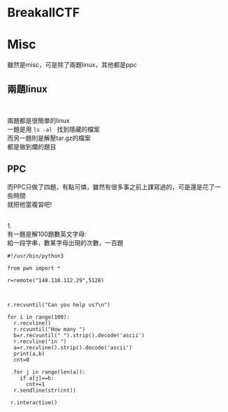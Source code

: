 <br />

# BreakallCTF

# Misc

雖然是misc，可是除了兩題linux，其他都是ppc
<br />


兩題linux
----------------------------
<br />

兩題都是很簡單的linux<br />
一題是用 ```ls -al ``` 找到隱藏的檔案<br />
而另一題則是解壓tar.gz的檔案<br />
都是做到爛的題目<br />

PPC
----------------------------
而PPC只做了四題，有點可憐，雖然有很多事之前上課寫過的，可是還是花了一些時間<br />
就把他當複習吧!

<br />
1.<br />
有一題是解100題數英文字母:<br />
給一段字串，數某字母出現的次數，一百題

```
#!/usr/bin/python3

from pwn import *

r=remote("140.110.112.29",5128)



r.recvuntil("Can you help us?\n")

for i in range(100):
  r.recvline()
  r.rcvuntil("How many ")
  b=r.recvuntil(" ").strip().decode('ascii')
  r.recvline("in ")
  a=r.recvline().strip().decode('ascii')
  print(a,b)
  cnt=0
  
  for j in range(len(a)):
    if a[j]==b:
      cnt+=1
  r.sendline(str(cnt))
  
 r.interactive()
 
 
  
  
```



